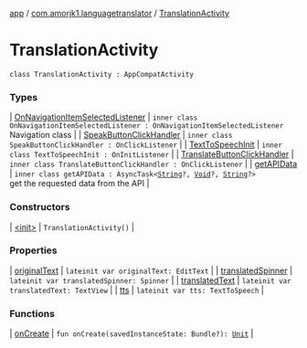 [app](../../index.md) / [com.amorjk1.languagetranslator](../index.md) / [TranslationActivity](./index.md)

# TranslationActivity

`class TranslationActivity : AppCompatActivity`

### Types

| [OnNavigationItemSelectedListener](-on-navigation-item-selected-listener/index.md) | `inner class OnNavigationItemSelectedListener : OnNavigationItemSelectedListener`<br>Navigation class |
| [SpeakButtonClickHandler](-speak-button-click-handler/index.md) | `inner class SpeakButtonClickHandler : OnClickListener` |
| [TextToSpeechInit](-text-to-speech-init/index.md) | `inner class TextToSpeechInit : OnInitListener` |
| [TranslateButtonClickHandler](-translate-button-click-handler/index.md) | `inner class TranslateButtonClickHandler : OnClickListener` |
| [getAPIData](get-a-p-i-data/index.md) | `inner class getAPIData : AsyncTask<`[`String`](https://kotlinlang.org/api/latest/jvm/stdlib/kotlin/-string/index.html)`?, `[`Void`](http://docs.oracle.com/javase/6/docs/api/java/lang/Void.html)`?, `[`String`](https://kotlinlang.org/api/latest/jvm/stdlib/kotlin/-string/index.html)`?>`<br>get the requested data from the API |

### Constructors

| [&lt;init&gt;](-init-.md) | `TranslationActivity()` |

### Properties

| [originalText](original-text.md) | `lateinit var originalText: EditText` |
| [translatedSpinner](translated-spinner.md) | `lateinit var translatedSpinner: Spinner` |
| [translatedText](translated-text.md) | `lateinit var translatedText: TextView` |
| [tts](tts.md) | `lateinit var tts: TextToSpeech` |

### Functions

| [onCreate](on-create.md) | `fun onCreate(savedInstanceState: Bundle?): `[`Unit`](https://kotlinlang.org/api/latest/jvm/stdlib/kotlin/-unit/index.html) |

